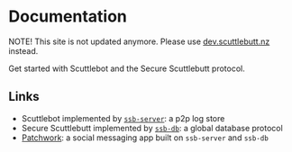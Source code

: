 # Documentation

NOTE! This site is not updated anymore. Please use
[dev.scuttlebutt.nz](https://dev.scuttlebutt.nz/) instead.

Get started with Scuttlebot and the Secure Scuttlebutt protocol.

## Links

- Scuttlebot implemented by [`ssb-server`](http://ssbc.github.io/ssb-server/): a p2p log store
- Secure Scuttlebutt implemented by [`ssb-db`](http://ssbc.github.io/ssb-db/): a global database protocol
- [Patchwork](http://ssbc.github.io/patchwork/): a social messaging app built on `ssb-server` and `ssb-db`
